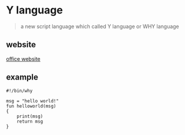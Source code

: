 Y language
================================
> a new script language which called Y language or WHY language

## website
[office website](http://y-lang.org)

## example
```why
#!/bin/why

msg = "hello world!"
fun helloworld(msg)
{
    print(msg)
    return msg
}
```
